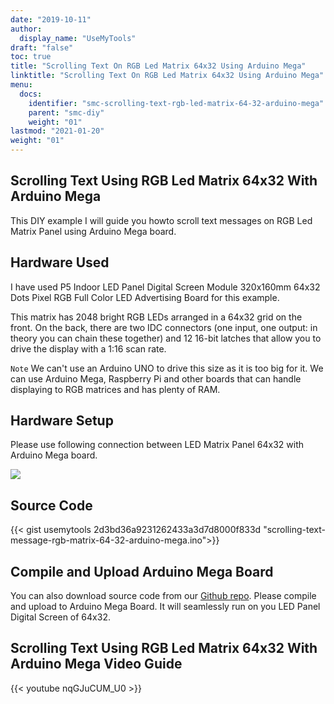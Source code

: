 ```yaml
---
date: "2019-10-11"
author:
  display_name: "UseMyTools"
draft: "false"
toc: true
title: "Scrolling Text On RGB Led Matrix 64x32 Using Arduino Mega"
linktitle: "Scrolling Text On RGB Led Matrix 64x32 Using Arduino Mega"
menu:
  docs:
    identifier: "smc-scrolling-text-rgb-led-matrix-64-32-arduino-mega"
    parent: "smc-diy"
    weight: "01"
lastmod: "2021-01-20"
weight: "01"
---
```


## Scrolling Text Using RGB Led Matrix 64x32 With Arduino Mega ##

This DIY example I will guide you howto scroll text messages on RGB Led Matrix Panel using Arduino Mega board.

## Hardware Used ##

I have used P5 Indoor LED Panel Digital Screen Module 320x160mm 64x32 Dots Pixel RGB Full Color LED Advertising Board for this example.

This matrix has 2048 bright RGB LEDs arranged in a 64x32 grid on the front. On the back, there are two IDC connectors (one input, one output: in theory you can chain these together) and 12 16-bit latches that allow you to drive the display with a 1:16 scan rate.


`Note` We can't use an Arduino UNO to drive this size as it is too big for it. We can use Arduino Mega, Raspberry Pi and other boards that can handle displaying to RGB matrices and has plenty of RAM.

## Hardware Setup ##

Please use following connection between LED Matrix Panel 64x32 with Arduino Mega board.

![](../rgb-led-matrix-64-32-arduino-mega-connection.png)

## Source Code ##

{{< gist usemytools 2d3bd36a9231262433a3d7d8000f833d "scrolling-text-message-rgb-matrix-64-32-arduino-mega.ino">}}


## Compile and Upload Arduino Mega Board ##

You can also download source code from our [Github repo](https://github.com/usemytools/smart-automation-tools.git). Please compile and upload to Arduino Mega Board. It will seamlessly run on you LED Panel Digital Screen of 64x32.


## Scrolling Text Using RGB Led Matrix 64x32 With Arduino Mega Video Guide ##
{{< youtube nqGJuCUM_U0 >}}
